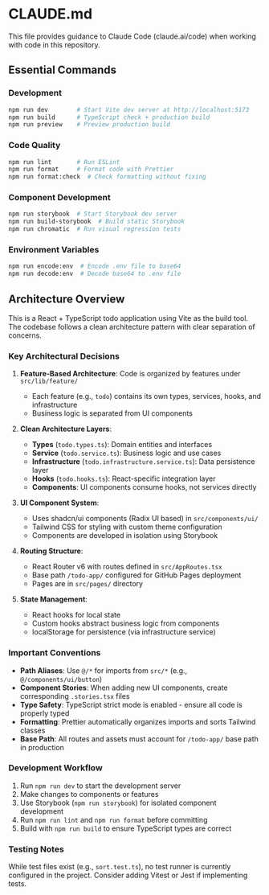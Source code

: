 # CLAUDE.md

This file provides guidance to Claude Code (claude.ai/code) when working with code in this repository.

## Essential Commands

### Development
```bash
npm run dev        # Start Vite dev server at http://localhost:5173
npm run build      # TypeScript check + production build
npm run preview    # Preview production build
```

### Code Quality
```bash
npm run lint       # Run ESLint
npm run format     # Format code with Prettier
npm run format:check  # Check formatting without fixing
```

### Component Development
```bash
npm run storybook  # Start Storybook dev server
npm run build-storybook  # Build static Storybook
npm run chromatic  # Run visual regression tests
```

### Environment Variables
```bash
npm run encode:env  # Encode .env file to base64
npm run decode:env  # Decode base64 to .env file
```

## Architecture Overview

This is a React + TypeScript todo application using Vite as the build tool. The codebase follows a clean architecture pattern with clear separation of concerns.

### Key Architectural Decisions

1. **Feature-Based Architecture**: Code is organized by features under `src/lib/feature/`
   - Each feature (e.g., `todo`) contains its own types, services, hooks, and infrastructure
   - Business logic is separated from UI components

2. **Clean Architecture Layers**:
   - **Types** (`todo.types.ts`): Domain entities and interfaces
   - **Service** (`todo.service.ts`): Business logic and use cases
   - **Infrastructure** (`todo.infrastructure.service.ts`): Data persistence layer
   - **Hooks** (`todo.hooks.ts`): React-specific integration layer
   - **Components**: UI components consume hooks, not services directly

3. **UI Component System**:
   - Uses shadcn/ui components (Radix UI based) in `src/components/ui/`
   - Tailwind CSS for styling with custom theme configuration
   - Components are developed in isolation using Storybook

4. **Routing Structure**:
   - React Router v6 with routes defined in `src/AppRoutes.tsx`
   - Base path `/todo-app/` configured for GitHub Pages deployment
   - Pages are in `src/pages/` directory

5. **State Management**:
   - React hooks for local state
   - Custom hooks abstract business logic from components
   - localStorage for persistence (via infrastructure service)

### Important Conventions

- **Path Aliases**: Use `@/*` for imports from `src/*` (e.g., `@/components/ui/button`)
- **Component Stories**: When adding new UI components, create corresponding `.stories.tsx` files
- **Type Safety**: TypeScript strict mode is enabled - ensure all code is properly typed
- **Formatting**: Prettier automatically organizes imports and sorts Tailwind classes
- **Base Path**: All routes and assets must account for `/todo-app/` base path in production

### Development Workflow

1. Run `npm run dev` to start the development server
2. Make changes to components or features
3. Use Storybook (`npm run storybook`) for isolated component development
4. Run `npm run lint` and `npm run format` before committing
5. Build with `npm run build` to ensure TypeScript types are correct

### Testing Notes

While test files exist (e.g., `sort.test.ts`), no test runner is currently configured in the project. Consider adding Vitest or Jest if implementing tests.